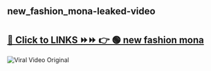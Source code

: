 
 ## new_fashion_mona-leaked-video 

# <h2><a href="https://clipsfans.com/new_fashion_mona&ref=git">🔗 Click to LINKS ⏩⏩ 👉 🟢 new fashion mona </a></h2>

<a href="https://clipsfans.com/new_fashion_mona&ref=git" rel="nofollow" data-target="animated-image.originalLink"><img src="https://i.ibb.co.com/xMMVF88/686577567.gif" alt="Viral Video Original" style="max-width: 100%; display: inline-block;" data-target="animated-image.originalImage"></a>
